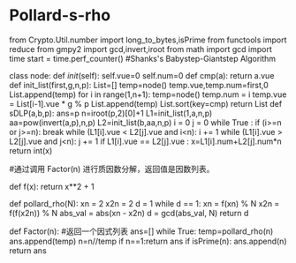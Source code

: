 # Pollard-s-rho

from Crypto.Util.number import long_to_bytes,isPrime
from functools import reduce
from gmpy2 import gcd,invert,iroot
from math import gcd
import time
start = time.perf_counter()
#Shanks's Babystep-Giantstep Algorithm

class node:
    def _init_(self):
        self.vue=0
        self.num=0
def cmp(a):
      return a.vue
def init_list(first,g,n,p):
      List=[]
      temp=node()
      temp.vue,temp.num=first,0
      List.append(temp)
      for i in range(1,n+1):
            temp=node()
            temp.num = i
            temp.vue = List[i-1].vue * g % p
            List.append(temp)
      List.sort(key=cmp)
      return List
def sDLP(a,b,p):
    ans=p
    n=iroot(p,2)[0]+1
    L1=init_list(1,a,n,p)
    aa=pow(invert(a,p),n,p)
    L2=init_list(b,aa,n,p)
    i = 0
    j = 0
    while True :
        if (i>=n or j>=n): break
        while (L1[i].vue < L2[j].vue and i<n): i += 1
        while (L1[i].vue > L2[j].vue and j<n): j += 1
        if L1[i].vue == L2[j].vue :
            x=L1[i].num+L2[j].num*n
            return int(x)


#通过调用 Factor(n) 进行质因数分解，返回值是因数列表。

def f(x):
    return x**2 + 1

def pollard_rho(N):
    xn = 2
    x2n = 2
    d = 1
    while d == 1:
        xn = f(xn) % N
        x2n = f(f(x2n)) % N
        abs_val = abs(xn - x2n)
        d = gcd(abs_val, N)
    return d

def Factor(n):       #返回一个因式列表
    ans=[]
    while True:
        temp=pollard_rho(n)
        ans.append(temp)
        n=n//temp
        if n==1:return ans
        if isPrime(n):
            ans.append(n)
            return ans
